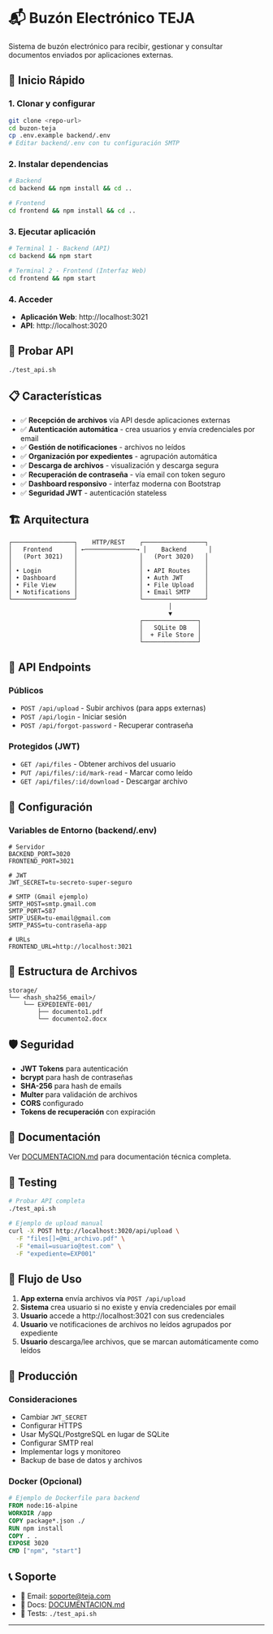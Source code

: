 # 📬 Buzón Electrónico TEJA

Sistema de buzón electrónico para recibir, gestionar y consultar documentos enviados por aplicaciones externas.

## 🚀 Inicio Rápido

### 1. Clonar y configurar
```bash
git clone <repo-url>
cd buzon-teja
cp .env.example backend/.env
# Editar backend/.env con tu configuración SMTP
```

### 2. Instalar dependencias
```bash
# Backend
cd backend && npm install && cd ..

# Frontend  
cd frontend && npm install && cd ..
```

### 3. Ejecutar aplicación
```bash
# Terminal 1 - Backend (API)
cd backend && npm start

# Terminal 2 - Frontend (Interfaz Web)
cd frontend && npm start
```

### 4. Acceder
- **Aplicación Web**: http://localhost:3021
- **API**: http://localhost:3020

## 🧪 Probar API
```bash
./test_api.sh
```

## 📋 Características

- ✅ **Recepción de archivos** vía API desde aplicaciones externas
- ✅ **Autenticación automática** - crea usuarios y envía credenciales por email
- ✅ **Gestión de notificaciones** - archivos no leídos
- ✅ **Organización por expedientes** - agrupación automática
- ✅ **Descarga de archivos** - visualización y descarga segura
- ✅ **Recuperación de contraseña** - vía email con token seguro
- ✅ **Dashboard responsivo** - interfaz moderna con Bootstrap
- ✅ **Seguridad JWT** - autenticación stateless

## 🏗️ Arquitectura

```
┌─────────────────┐    HTTP/REST    ┌─────────────────┐
│   Frontend      │ ←──────────────→ │    Backend      │
│   (Port 3021)   │                 │   (Port 3020)   │
│                 │                 │                 │
│ • Login         │                 │ • API Routes    │
│ • Dashboard     │                 │ • Auth JWT      │
│ • File View     │                 │ • File Upload   │
│ • Notifications │                 │ • Email SMTP    │
└─────────────────┘                 └─────────────────┘
                                            │
                                            ▼
                                    ┌───────────────┐
                                    │   SQLite DB   │
                                    │  + File Store │
                                    └───────────────┘
```

## 📡 API Endpoints

### Públicos
- `POST /api/upload` - Subir archivos (para apps externas)
- `POST /api/login` - Iniciar sesión
- `POST /api/forgot-password` - Recuperar contraseña

### Protegidos (JWT)
- `GET /api/files` - Obtener archivos del usuario
- `PUT /api/files/:id/mark-read` - Marcar como leído
- `GET /api/files/:id/download` - Descargar archivo

## 🔧 Configuración

### Variables de Entorno (backend/.env)
```env
# Servidor
BACKEND_PORT=3020
FRONTEND_PORT=3021

# JWT
JWT_SECRET=tu-secreto-super-seguro

# SMTP (Gmail ejemplo)
SMTP_HOST=smtp.gmail.com
SMTP_PORT=587
SMTP_USER=tu-email@gmail.com
SMTP_PASS=tu-contraseña-app

# URLs
FRONTEND_URL=http://localhost:3021
```

## 📁 Estructura de Archivos

```
storage/
└── <hash_sha256_email>/
    └── EXPEDIENTE-001/
        ├── documento1.pdf
        └── documento2.docx
```

## 🛡️ Seguridad

- **JWT Tokens** para autenticación
- **bcrypt** para hash de contraseñas  
- **SHA-256** para hash de emails
- **Multer** para validación de archivos
- **CORS** configurado
- **Tokens de recuperación** con expiración

## 📖 Documentación

Ver [DOCUMENTACION.md](./DOCUMENTACION.md) para documentación técnica completa.

## 🧪 Testing

```bash
# Probar API completa
./test_api.sh

# Ejemplo de upload manual
curl -X POST http://localhost:3020/api/upload \
  -F "files[]=@mi_archivo.pdf" \
  -F "email=usuario@test.com" \
  -F "expediente=EXP001"
```

## 🔄 Flujo de Uso

1. **App externa** envía archivos vía `POST /api/upload`
2. **Sistema** crea usuario si no existe y envía credenciales por email
3. **Usuario** accede a http://localhost:3021 con sus credenciales
4. **Usuario** ve notificaciones de archivos no leídos agrupados por expediente
5. **Usuario** descarga/lee archivos, que se marcan automáticamente como leídos

## 🚀 Producción

### Consideraciones
- Cambiar `JWT_SECRET` 
- Configurar HTTPS
- Usar MySQL/PostgreSQL en lugar de SQLite
- Configurar SMTP real
- Implementar logs y monitoreo
- Backup de base de datos y archivos

### Docker (Opcional)
```dockerfile
# Ejemplo de Dockerfile para backend
FROM node:16-alpine
WORKDIR /app
COPY package*.json ./
RUN npm install
COPY . .
EXPOSE 3020
CMD ["npm", "start"]
```

## 📞 Soporte

- 📧 Email: soporte@teja.com
- 📖 Docs: [DOCUMENTACION.md](./DOCUMENTACION.md)
- 🧪 Tests: `./test_api.sh`

---


